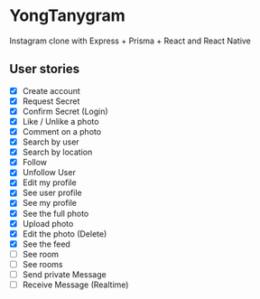 # YongTanygram

Instagram clone with Express + Prisma + React and React Native

## User stories

- [x] Create account
- [x] Request Secret
- [x] Confirm Secret (Login)
- [x] Like / Unlike a photo
- [x] Comment on a photo
- [x] Search by user
- [x] Search by location
- [x] Follow 
- [x] Unfollow User
- [x] Edit my profile
- [x] See user profile
- [x] See my profile
- [x] See the full photo
- [x] Upload photo
- [x] Edit the photo (Delete)
- [x] See the feed 
- [ ] See room
- [ ] See rooms
- [ ] Send private Message
- [ ] Receive Message (Realtime) 
